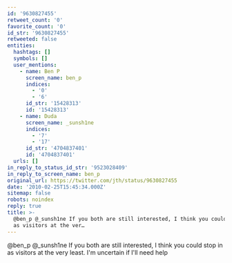```yaml
---
id: '9630827455'
retweet_count: '0'
favorite_count: '0'
id_str: '9630827455'
retweeted: false
entities:
  hashtags: []
  symbols: []
  user_mentions:
    - name: Ben P
      screen_name: ben_p
      indices:
        - '0'
        - '6'
      id_str: '15428313'
      id: '15428313'
    - name: Duda
      screen_name: _sunsh1ne
      indices:
        - '7'
        - '17'
      id_str: '4704837401'
      id: '4704837401'
  urls: []
in_reply_to_status_id_str: '9523028409'
in_reply_to_screen_name: ben_p
original_url: https://twitter.com/jth/status/9630827455
date: '2010-02-25T15:45:34.000Z'
sitemap: false
robots: noindex
reply: true
title: >-
  @ben_p @_sunsh1ne If you both are still interested, I think you could stop in
  as visitors at the ver…
---
```


@ben_p @_sunsh1ne If you both are still interested, I think you could stop in as visitors at the very least. I'm uncertain if I'll need help
